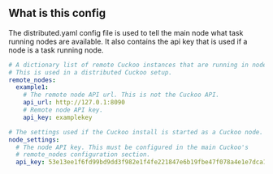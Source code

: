 ## What is this config

The distributed.yaml config file is used to tell the main node what task running nodes are available. It also contains
the api key that is used if a node is a task running node.

```yaml
# A dictionary list of remote Cuckoo instances that are running in node mode.
# This is used in a distributed Cuckoo setup.
remote_nodes:
  example1:
    # The remote node API url. This is not the Cuckoo API.
    api_url: http://127.0.1:8090
    # Remote node API key.
    api_key: examplekey

# The settings used if the Cuckoo install is started as a Cuckoo node.
node_settings:
  # The node API key. This must be configured in the main Cuckoo's
  # remote_nodes configuration section.
  api_key: 53e13ee1f6fd99bd9dd3f982e1f4fe221847e6b19fbe47f078a4e1e7dca14a6e
```
